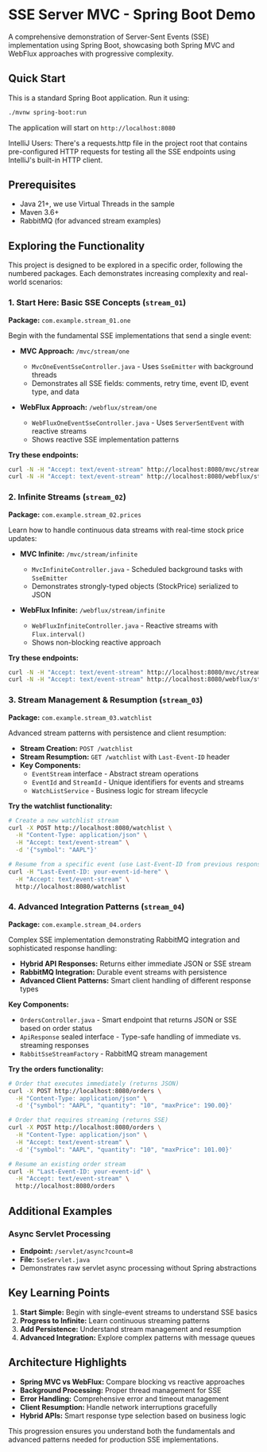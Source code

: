 # SSE Server MVC - Spring Boot Demo

A comprehensive demonstration of Server-Sent Events (SSE) implementation using 
Spring Boot, showcasing both Spring MVC and WebFlux approaches with progressive 
complexity.

## Quick Start

This is a standard Spring Boot application. Run it using:

```bash
./mvnw spring-boot:run
```

The application will start on `http://localhost:8080`

IntelliJ Users: There's a requests.http file in the project root 
that contains pre-configured HTTP requests for testing all the SSE endpoints 
using IntelliJ's built-in HTTP client.

## Prerequisites

- Java 21+,  we use Virtual Threads in the sample 
- Maven 3.6+
- RabbitMQ (for advanced stream examples)

## Exploring the Functionality

This project is designed to be explored in a specific order, following the 
numbered packages. Each demonstrates increasing complexity and real-world 
scenarios:

### 1. Start Here: Basic SSE Concepts (`stream_01`)

**Package:** `com.example.stream_01.one`

Begin with the fundamental SSE implementations that send a single event:

- **MVC Approach:** `/mvc/stream/one`
    - `MvcOneEventSseController.java` - Uses `SseEmitter` with background threads
    - Demonstrates all SSE fields: comments, retry time, event ID, event type, and data

- **WebFlux Approach:** `/webflux/stream/one`
    - `WebFluxOneEventSseController.java` - Uses `ServerSentEvent` with reactive streams
    - Shows reactive SSE implementation patterns

**Try these endpoints:**
```bash
curl -N -H "Accept: text/event-stream" http://localhost:8080/mvc/stream/one
curl -N -H "Accept: text/event-stream" http://localhost:8080/webflux/stream/one
```

### 2. Infinite Streams (`stream_02`)

**Package:** `com.example.stream_02.prices`

Learn how to handle continuous data streams with real-time stock price updates:

- **MVC Infinite:** `/mvc/stream/infinite`
    - `MvcInfiniteController.java` - Scheduled background tasks with `SseEmitter`
    - Demonstrates strongly-typed objects (StockPrice) serialized to JSON

- **WebFlux Infinite:** `/webflux/stream/infinite`
    - `WebFluxInfiniteController.java` - Reactive streams with `Flux.interval()`
    - Shows non-blocking reactive approach

**Try these endpoints:**
```bash
curl -N -H "Accept: text/event-stream" http://localhost:8080/mvc/stream/infinite
curl -N -H "Accept: text/event-stream" http://localhost:8080/webflux/stream/infinite?symbol=GOOGL
```

### 3. Stream Management & Resumption (`stream_03`)

**Package:** `com.example.stream_03.watchlist`

Advanced stream patterns with persistence and client resumption:

- **Stream Creation:** `POST /watchlist`
- **Stream Resumption:** `GET /watchlist` with `Last-Event-ID` header
- **Key Components:**
    - `EventStream` interface - Abstract stream operations
    - `EventId` and `StreamId` - Unique identifiers for events and streams
    - `WatchListService` - Business logic for stream lifecycle

**Try the watchlist functionality:**
```bash
# Create a new watchlist stream
curl -X POST http://localhost:8080/watchlist \
  -H "Content-Type: application/json" \
  -H "Accept: text/event-stream" \
  -d '{"symbol": "AAPL"}'

# Resume from a specific event (use Last-Event-ID from previous response)
curl -H "Last-Event-ID: your-event-id-here" \
  -H "Accept: text/event-stream" \
  http://localhost:8080/watchlist
```

### 4. Advanced Integration Patterns (`stream_04`)

**Package:** `com.example.stream_04.orders`

Complex SSE implementation demonstrating RabbitMQ integration and sophisticated response handling:

- **Hybrid API Responses:** Returns either immediate JSON or SSE stream
- **RabbitMQ Integration:** Durable event streams with persistence
- **Advanced Client Patterns:** Smart client handling of different response types

**Key Components:**
- `OrdersController.java` - Smart endpoint that returns JSON or SSE based on order status
- `ApiResponse` sealed interface - Type-safe handling of immediate vs. streaming responses
- `RabbitSseStreamFactory` - RabbitMQ stream management

**Try the orders functionality:**
```bash
# Order that executes immediately (returns JSON)
curl -X POST http://localhost:8080/orders \
  -H "Content-Type: application/json" \
  -d '{"symbol": "AAPL", "quantity": "10", "maxPrice": 190.00}'

# Order that requires streaming (returns SSE)
curl -X POST http://localhost:8080/orders \
  -H "Content-Type: application/json" \
  -H "Accept: text/event-stream" \
  -d '{"symbol": "AAPL", "quantity": "10", "maxPrice": 101.00}'

# Resume an existing order stream
curl -H "Last-Event-ID: your-event-id" \
  -H "Accept: text/event-stream" \
  http://localhost:8080/orders
```

## Additional Examples

### Async Servlet Processing
- **Endpoint:** `/servlet/async?count=8`
- **File:** `SseServlet.java`
- Demonstrates raw servlet async processing without Spring abstractions

## Key Learning Points

1. **Start Simple:** Begin with single-event streams to understand SSE basics
2. **Progress to Infinite:** Learn continuous streaming patterns
3. **Add Persistence:** Understand stream management and resumption
4. **Advanced Integration:** Explore complex patterns with message queues

## Architecture Highlights

- **Spring MVC vs WebFlux:** Compare blocking vs reactive approaches
- **Background Processing:** Proper thread management for SSE
- **Error Handling:** Comprehensive error and timeout management
- **Client Resumption:** Handle network interruptions gracefully
- **Hybrid APIs:** Smart response type selection based on business logic

This progression ensures you understand both the fundamentals and advanced 
patterns needed for production SSE implementations.
